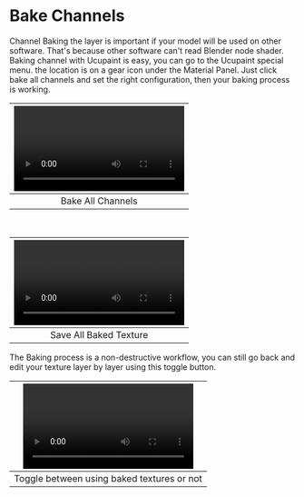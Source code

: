 # Bake Channels

Channel Baking the layer is important if your model will be used on other software. That's because other software can't read Blender node shader.
Baking channel with Ucupaint is easy, you can go to the Ucupaint special menu. the location is on a gear icon under the Material Panel. Just click bake all channels and set the right configuration, then your baking process is working.

|![type:video](source/10.bake-01.mp4)|
|:--:|
|Bake All Channels| {align=center}

<br/>

|![type:video](source/10.bake-02.mp4)|
|:--:|
|Save All Baked Texture| {align=center}

The Baking process is a non-destructive workflow, you can still go back and edit your texture layer by layer using this toggle button.

|![type:video](source/10.bake-03.mp4)|
|:--:|
|Toggle between using baked textures or not| {align=center}

